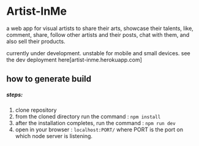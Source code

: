 # Artist-InMe
a web app for visual artists to share their arts, showcase their talents, like, comment, share, follow other artists and their posts,
chat with them, and also sell their products.

currently under development.
unstable for mobile and small devices.
see the dev deployment here[artist-inme.herokuapp.com]

## how to generate build
##### steps:
1. clone repository
2. from the cloned directory run the command : 
```npm install ```
3. after the installation completes, run the command : 
```npm run dev```
4. open in your browser : ```localhost:PORT/```
   where PORT is the port on which node server is listening.
  

